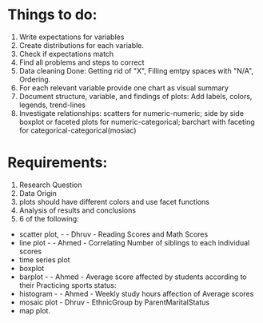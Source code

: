 # Things to do:
1. Write expectations for variables
2. Create distributions for each variable.
3. Check if expectations match
4. Find all problems and steps to correct
5. Data cleaning Done: Getting rid of "X", Filling emtpy spaces with "N/A", Ordering.
6. For each relevant variable provide one chart as visual summary 
7. Document structure, variable, and findings of plots: Add labels, colors, legends, trend-lines
9. Investigate relationships: scatters for numeric-numeric; side by side boxplot or faceted plots for numeric-categorical; barchart with faceting for categorical-categorical(mosiac)


# Requirements:
1. Research Question
2. Data Origin
3. plots should have different colors and use facet functions
4. Analysis of results and conclusions
5. 6 of the following:
- scatter plot, - - Dhruv - Reading Scores and Math Scores
- line plot - - Ahmed - Correlating Number of siblings to each individual scores
- time series plot
- boxplot
- barplot - - Ahmed - Average score affected by students according to their Practicing sports status:
- histogram - - Ahmed - Weekly study hours affection of Average scores
- mosaic plot - Dhruv - EthnicGroup by ParentMaritalStatus
- map plot.
